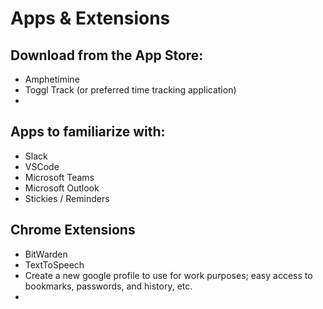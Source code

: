 # Apps & Extensions
## Download from the App Store:
- Amphetimine
- Toggl Track (or preferred time tracking application)
-
## Apps to familiarize with:
- Slack
- VSCode
- Microsoft Teams
- Microsoft Outlook
- Stickies / Reminders
## Chrome Extensions
- BitWarden
- TextToSpeech
- Create a new google profile to use for work purposes; easy access to bookmarks, passwords, and history, etc.
-
